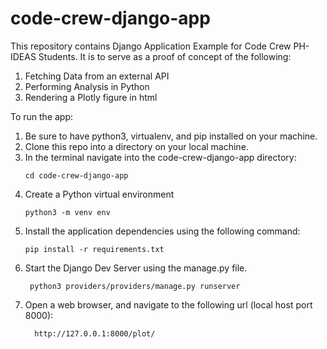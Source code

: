 # code-crew-django-app
This repository contains Django Application Example for Code Crew PH-IDEAS Students.
It is to serve as a proof of concept of the following:

1. Fetching Data from an external API
2. Performing Analysis in Python
3. Rendering a Plotly figure in html


To run the app:
1. Be sure to have python3, virtualenv, and pip installed on your machine.
2. Clone this repo into a directory on your local machine.
3. In the terminal navigate into the code-crew-django-app directory:
    ```
   cd code-crew-django-app
    ```
4. Create a Python virtual environment
   ```
   python3 -m venv env
   ```
5. Install the application dependencies using the following command:
   ```
   pip install -r requirements.txt
   ```
6. Start the Django Dev Server using the manage.py file.
   ```
    python3 providers/providers/manage.py runserver 
   ```
7. Open a web browser, and navigate to the following url (local host port 8000):
   ```
     http://127.0.0.1:8000/plot/
   ```


